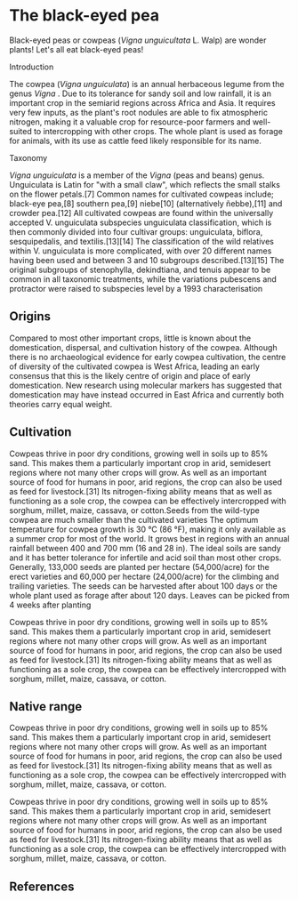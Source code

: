 <param ve-config
       title="Our unfailing friend"
       banner="https://upload.wikimedia.org/wikipedia/commons/d/d0/BlackEyedPeas.JPG"
       layout="vtl"
       author="Christina Hourigan">
       
<param ve-entity eid="Q498940"> <!––cowpea––>

# The black-eyed pea
Black-eyed peas or cowpeas (_Vigna unguicultata_ L. Walp) are wonder plants! Let's all eat black-eyed peas!

<param ve-image
       label="Pink flower of cowpea"
       description="pink flower of the cowpea"
       license="CC BY SA 2.0"
       url="https://upload.wikimedia.org/wikipedia/commons/7/7c/Wild_Cowpea_%282874731431%29.jpg"
       


## Introduction
The cowpea (_Vigna unguiculata_) is an annual herbaceous legume from the genus <span data-click-image-zoomto="309,625,510,412"> _Vigna_ </span>. Due to its tolerance for sandy soil and low rainfall, it is an important crop in the semiarid regions across Africa and Asia. It requires very few inputs, as the plant's root nodules are able to fix atmospheric nitrogen, making it a valuable crop for resource-poor farmers and well-suited to intercropping with other crops. The whole plant is used as forage for animals, with its use as cattle feed likely responsible for its name.

<param ve-image
       label="wild and cultivated cowpeas"
       description="variation in wild and cultivated cowpea seeds"
       author="Ton Rulkens"
       license="CC BY SA 2.0"
       url="https://upload.wikimedia.org/wikipedia/commons/6/67/Wild_and_cultivated_cowpea_%287856427546%29.jpg"

## Taxonomy
_Vigna unguiculata_ is a member of the _Vigna_ (peas and beans) genus. Unguiculata is Latin for "with a small claw", which reflects the small stalks on the flower petals.[7] Common names for cultivated cowpeas include; black-eye pea,[8] southern pea,[9] niebe[10] (alternatively ñebbe),[11] and crowder pea.[12] All cultivated cowpeas are found within the universally accepted V. unguiculata subspecies unguiculata classification, which is then commonly divided into four cultivar groups: unguiculata, biflora, sesquipedalis, and textilis.[13][14] The classification of the wild relatives within V. unguiculata is more complicated, with over 20 different names having been used and between 3 and 10 subgroups described.[13][15] The original subgroups of stenophylla, dekindtiana, and tenuis appear to be common in all taxonomic treatments, while the variations pubescens and protractor were raised to subspecies level by a 1993 characterisation

<param ve-image 
       label="Agricultural varietes of cowpea" 
       description="agricultural varieties of cowpea" 
       license="CC BY-SA 3.0" 
   url="https://upload.wikimedia.org/wikipedia/commons/1/1a/Agricultural_varieties_of_the_cowpea_and_immediately_related_species_%281912%29_%2814776379064%29.jpg">


## Origins

Compared to most other important crops, little is known about the domestication, dispersal, and cultivation history of the cowpea. Although there is no archaeological evidence for early cowpea cultivation, the centre of diversity of the cultivated cowpea is West Africa, leading an early consensus that this is the likely centre of origin and place of early domestication. New research using molecular markers has suggested that domestication may have instead occurred in East Africa and currently both theories carry equal weight.

<param ve-map center="Q1033" zoom="5" show-labels>

## Cultivation
Cowpeas thrive in poor dry conditions, growing well in soils up to 85% sand. This makes them a particularly important crop in arid, semidesert regions where not many other crops will grow. As well as an important source of food for humans in poor, arid regions, the crop can also be used as feed for livestock.[31] Its nitrogen-fixing ability means that as well as functioning as a sole crop, the cowpea can be effectively intercropped with sorghum, millet, maize, cassava, or cotton.Seeds from the wild-type cowpea are much smaller than the cultivated varieties
The optimum temperature for cowpea growth is 30 °C (86 °F), making it only available as a summer crop for most of the world. It grows best in regions with an annual rainfall between 400 and 700 mm (16 and 28 in). The ideal soils are sandy and it has better tolerance for infertile and acid soil than most other crops. Generally, 133,000 seeds are planted per hectare (54,000/acre) for the erect varieties and 60,000 per hectare (24,000/acre) for the climbing and trailing varieties. The seeds can be harvested after about 100 days or the whole plant used as forage after about 120 days. Leaves can be picked from 4 weeks after planting

<param ve-plant-specimen jpid="10.5555/al.ap.specimen.bm000589657" label="Hans Sloane herbarium specimen of cowpea">

Cowpeas thrive in poor dry conditions, growing well in soils up to 85% sand. This makes them a particularly important crop in arid, semidesert regions where not many other crops will grow. As well as an important source of food for humans in poor, arid regions, the crop can also be used as feed for livestock.[31] Its nitrogen-fixing ability means that as well as functioning as a sole crop, the cowpea can be effectively intercropped with sorghum, millet, maize, cassava, or cotton.

## Native range

Cowpeas thrive in poor dry conditions, growing well in soils up to 85% sand. This makes them a particularly important crop in arid, semidesert regions where not many other crops will grow. As well as an important source of food for humans in poor, arid regions, the crop can also be used as feed for livestock.[31] Its nitrogen-fixing ability means that as well as functioning as a sole crop, the cowpea can be effectively intercropped with sorghum, millet, maize, cassava, or cotton.

<param ve-map-layer="https://raw.githubusercontent.com/HouriganC/test/main/nativerange.json">

Cowpeas thrive in poor dry conditions, growing well in soils up to 85% sand. This makes them a particularly important crop in arid, semidesert regions where not many other crops will grow. As well as an important source of food for humans in poor, arid regions, the crop can also be used as feed for livestock.[31] Its nitrogen-fixing ability means that as well as functioning as a sole crop, the cowpea can be effectively intercropped with sorghum, millet, maize, cassava, or cotton.


## References


       
